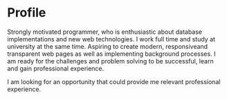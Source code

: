 # Profile
Strongly motivated programmer, who is enthusiastic about database implementations and new web technologies. I work full time and study at university at the same time. Aspiring to create modern, responsiveand transparent web pages as well as implementing background processes. I am ready for the challenges and problem solving to be successful, learn and gain professional experience.

I am looking for an opportunity that could provide me relevant professional experience.

<!--
**scktom/scktom** is a ✨ _special_ ✨ repository because its `README.md` (this file) appears on your GitHub profile.

Here are some ideas to get you started:

- 🔭 I’m currently working on ...
- 🌱 I’m currently learning ...
- 👯 I’m looking to collaborate on ...
- 🤔 I’m looking for help with ...
- 💬 Ask me about ...
- 📫 How to reach me: ...
- 😄 Pronouns: ...
- ⚡ Fun fact: ...
-->
